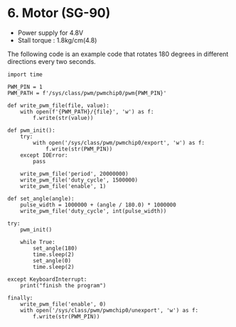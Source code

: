 # 6. Motor (SG-90)
* Power supply for 4.8V
* Stall torque : 1.8kg/cm(4.8)

The following code is an example code that rotates 180 degrees in different directions every two seconds.
```
import time
 
PWM_PIN = 1
PWM_PATH = f'/sys/class/pwm/pwmchip0/pwm{PWM_PIN}'
 
def write_pwm_file(file, value):
    with open(f'{PWM_PATH}/{file}', 'w') as f:
        f.write(str(value))
 
def pwm_init():
    try:
        with open('/sys/class/pwm/pwmchip0/export', 'w') as f:
            f.write(str(PWM_PIN))
    except IOError:
        pass
 
    write_pwm_file('period', 20000000)
    write_pwm_file('duty_cycle', 1500000)
    write_pwm_file('enable', 1)
 
def set_angle(angle):
    pulse_width = 1000000 + (angle / 180.0) * 1000000
    write_pwm_file('duty_cycle', int(pulse_width))
 
try:
    pwm_init()
 
    while True:
        set_angle(180)
        time.sleep(2)
        set_angle(0)
        time.sleep(2)
 
except KeyboardInterrupt:
    print("finish the program")
 
finally:
    write_pwm_file('enable', 0)
    with open('/sys/class/pwm/pwmchip0/unexport', 'w') as f:
        f.write(str(PWM_PIN))
```
